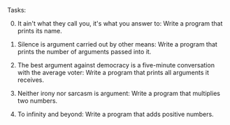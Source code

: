 Tasks:

0. It ain't what they call you, it's what you answer to: Write a program that prints its name.

1. Silence is argument carried out by other means: Write a program that prints the number of arguments passed into it.

2. The best argument against democracy is a five-minute conversation with the average voter: Write a program that prints all arguments it receives.

3. Neither irony nor sarcasm is argument: Write a program that multiplies two numbers.

4. To infinity and beyond: Write a program that adds positive numbers.
